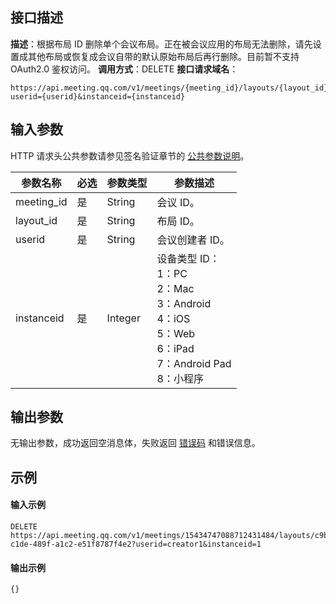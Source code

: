 ## 接口描述
**描述**：根据布局 ID 删除单个会议布局。正在被会议应用的布局无法删除，请先设置成其他布局或恢复成会议自带的默认原始布局后再行删除。目前暂不支持 OAuth2.0 鉴权访问。
**调用方式**：DELETE
**接口请求域名**：
```Plaintext
https://api.meeting.qq.com/v1/meetings/{meeting_id}/layouts/{layout_id}?userid={userid}&instanceid={instanceid}
```



## 输入参数
HTTP 请求头公共参数请参见签名验证章节的 [公共参数说明](https://cloud.tencent.com/document/product/1095/42413#.E5.85.AC.E5.85.B1.E5.8F.82.E6.95.B0)。


| 参数名称   | 必选 | 参数类型 | 参数描述                                                     |
| ---------- | ---- | -------- | ------------------------------------------------------------ |
| meeting_id | 是   | String   | 会议 ID。                                                     |
| layout_id  | 是   | String   | 布局 ID。                                                     |
| userid     | 是   | String   | 会议创建者 ID。                                               |
| instanceid | 是   | Integer  | 设备类型 ID：<br>1：PC<br>2：Mac<br>3：Android<br>4：iOS<br>5：Web<br>6：iPad<br>7：Android Pad<br>8：小程序 |

## 输出参数

无输出参数，成功返回空消息体，失败返回 [错误码](https://cloud.tencent.com/document/product/1095/43704) 和错误信息。






## 示例

#### 输入示例
```plaintext
DELETE
https://api.meeting.qq.com/v1/meetings/15434747088712431484/layouts/c9b3dc7e-c1de-489f-a1c2-e51f8787f4e2?userid=creator1&instanceid=1
```




#### 输出示例
```plaintext
{}
```
